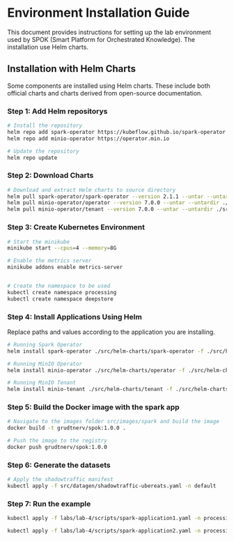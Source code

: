 # Environment Installation Guide

This document provides instructions for setting up the lab environment used by SPOK (Smart Platform for Orchestrated Knowledge). The installation use Helm charts.

## Installation with Helm Charts

Some components are installed using Helm charts. These include both official charts and charts derived from open-source documentation.

### Step 1: Add Helm repositorys

```sh
# Install the repository
helm repo add spark-operator https://kubeflow.github.io/spark-operator
helm repo add minio-operator https://operator.min.io

# Update the repository
helm repo update
```

### Step 2: Download Charts

```sh
# Download and extract Helm charts to source directory
helm pull spark-operator/spark-operator --version 2.1.1 --untar --untardir ./src/helm-charts
helm pull minio-operator/operator --version 7.0.0 --untar --untardir ./src/helm-charts
helm pull minio-operator/tenant --version 7.0.0 --untar --untardir ./src/helm-charts

```

### Step 3: Create Kubernetes Environment

```sh
# Start the minikube
minikube start --cpus=4 --memory=8G

# Enable the metrics server
minikube addons enable metrics-server


# Create the namespace to be used
kubectl create namespace processing
kubectl create namespace deepstore
```

### Step 4: Install Applications Using Helm

Replace paths and values according to the application you are installing.

```sh
# Running Spark Operator
helm install spark-operator ./src/helm-charts/spark-operator -f ./src/helm-charts/spark-operator/values.yaml -n processing

# Running MinIO Operator
helm install minio-operator ./src/helm-charts/operator -f ./src/helm-charts/operator/values.yaml -n deepstore

# Running MinIO Tenant
helm install minio-tenant ./src/helm-charts/tenant -f ./src/helm-charts/tenant/values.yaml -n deepstore

```

### Step 5: Build the Docker image with the spark app

```sh
# Navigate to the images folder src/images/spark and build the image
docker build -t grudtnerv/spok:1.0.0 .

# Push the image to the registry
docker push grudtnerv/spok:1.0.0 
```


### Step 6: Generate the datasets

```sh
# Apply the shadowtraffic manifest
kubectl apply -f src/datagen/shadowtraffic-ubereats.yaml -n default
```


### Step 7: Run the example

```sh
kubectl apply -f labs/lab-4/scripts/spark-application1.yaml -n processing

kubectl apply -f labs/lab-4/scripts/spark-application2.yaml -n processing
```




